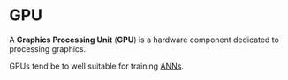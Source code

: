 # GPU

A **Graphics Processing Unit** (**GPU**) is a hardware component dedicated to
processing graphics.

GPUs tend be to well suitable for training [ANNs](../../ai/ann/ann).
